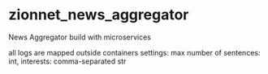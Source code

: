 # zionnet_news_aggregator
News Aggregator build with microservices


all logs are mapped outside containers
settings: max number of sentences: int, interests: comma-separated str

